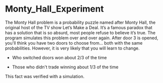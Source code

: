 # Monty_Hall_Experiment

The Monty Hall problem is a probability puzzle named after Monty Hall, the original host of the TV show Let’s Make a Deal. It’s a famous paradox that has a solution that is so absurd, most people refuse to believe it’s true.
The program simulates this problem over and over again. After door 3 is opened, you'll think you have two doors to choose from... both with the same probabilities. However, it is very likely that you will learn to change.

- Who switched doors won about 2/3 of the time

- Those who didn't trade winning about 1/3 of the time

This fact was verified with a simulation. 
